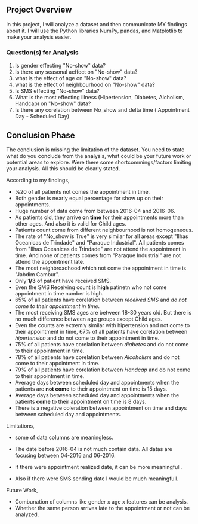 
## Project Overview

In this project, I will analyze a dataset and then communicate MY findings about it. I will use the Python libraries NumPy, pandas, and Matplotlib to make your analysis easier.


### Question(s) for Analysis

1. Is gender effecting "No-show" data? 
2. Is there any seasonal aeffect on "No-show" data? 
3. what is the effect of age on "No-show" data?
4. what is the effect of neighbourhood on "No-show" data?
5. Is SMS effecting "No-show" data?
6. What is the most effecting illness (Hipertension, Diabetes, Alcholism, Handcap) on "No-show" data?
7. Is there any corelation between No_show and delta time ( Appointment Day - Scheduled Day)


## Conclusion Phase

The conclusion is missing the limitation of the dataset. You need to state what do you conclude from the analysis, what could be your future work or potential areas to explore. Were there some shortcommings/factors limiting your analysis. All this should be clearly stated.

According to my findings,
- %20 of all patients not comes the appointment in time.
- Both gender is nearly equal percentage for show up on their appointments.
- Huge number of data come from between 2016-04 and 2016-06.
- As patients old, they arrive **on time** for their appointments more than other ages. And also it is valid for Child ages. 
- Patients count come from different neighbourhood is not homogeneous.
- The rate of "No_show is True" is very similar for all areas except "Ilhas Oceanicas de Trindade" and "Paraque Industrial". All patients comes from "Ilhas Oceanicas de Trindade" are not attend the appointment in time. And none of patients comes from "Paraque Industrial" are not attend the appointment late.
- The most neighbroadhood which not come the appointment in time is "Jabdim Cambur". 
- Only **1/3** of patient have received SMS.
- Even the SMS Receiving count is **high** patinetn who not come appointment in time number is high.
- 65% of all patients have corelation between *received SMS* and *do not come to their appointment in time*.
- The most receiving SMS ages are between 18-30 years old. But there is no much difference between age groups except Child ages.
- Even the counts are extremly similar with hipertension and not come to their appointment in time, 67% of all patients have corelation between *hipertension* and do not come to their appointment in time.
- 75% of all patients have corelation between *diabetes* and do not come to their appointment in time.
- 78% of all patients have corelation between *Alcoholism* and do not come to their appointment in time.
- 79% of all patients have corelation between *Handcap* and do not come to their appointment in time.
- Average days between scheduled day and appointments when the patients are **not come** to their appointment on time is 15 days.
- Average days between scheduled day and appointments when the patients **come** to their appointment on time is 8 days.
- There is a negative coleration between appointment on time and days between scheduled day and appointments.

Limitations,
- some of data columns are meaningless. 
- The date before 2016-04 is not much contain data. All datas are focusing between 04-2016 and 06-2016.

- If there were appointment realized date, it can be more meaningfull. 
- Also if there were SMS sending date I would be much meaningfull. 

Future Work,
- Combunation of columns like gender x age x features can be analysis. 
- Whether the same person arrives late to the appointment or not can be analyzed.